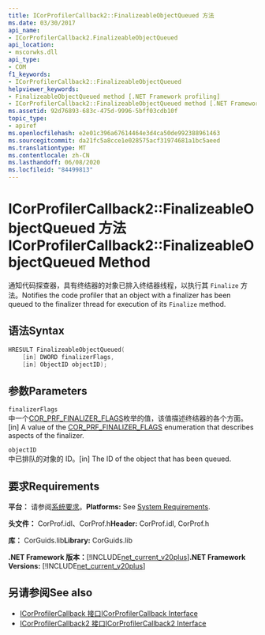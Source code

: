```yaml
---
title: ICorProfilerCallback2::FinalizeableObjectQueued 方法
ms.date: 03/30/2017
api_name:
- ICorProfilerCallback2.FinalizeableObjectQueued
api_location:
- mscorwks.dll
api_type:
- COM
f1_keywords:
- ICorProfilerCallback2::FinalizeableObjectQueued
helpviewer_keywords:
- FinalizeableObjectQueued method [.NET Framework profiling]
- ICorProfilerCallback2::FinalizeableObjectQueued method [.NET Framework profiling]
ms.assetid: 92d76893-683c-475d-9996-5bff03cdb10f
topic_type:
- apiref
ms.openlocfilehash: e2e01c396a67614464e3d4ca50de992388961463
ms.sourcegitcommit: da21fc5a8cce1e028575acf31974681a1bc5aeed
ms.translationtype: MT
ms.contentlocale: zh-CN
ms.lasthandoff: 06/08/2020
ms.locfileid: "84499813"
---
```

# <a name="icorprofilercallback2finalizeableobjectqueued-method"></a><span data-ttu-id="f09c3-102">ICorProfilerCallback2::FinalizeableObjectQueued 方法</span><span class="sxs-lookup"><span data-stu-id="f09c3-102">ICorProfilerCallback2::FinalizeableObjectQueued Method</span></span>
<span data-ttu-id="f09c3-103">通知代码探查器，具有终结器的对象已排入终结器线程，以执行其 `Finalize` 方法。</span><span class="sxs-lookup"><span data-stu-id="f09c3-103">Notifies the code profiler that an object with a finalizer has been queued to the finalizer thread for execution of its `Finalize` method.</span></span>  
  
## <a name="syntax"></a><span data-ttu-id="f09c3-104">语法</span><span class="sxs-lookup"><span data-stu-id="f09c3-104">Syntax</span></span>  
  
```cpp  
HRESULT FinalizeableObjectQueued(  
    [in] DWORD finalizerFlags,  
    [in] ObjectID objectID);  
```  
  
## <a name="parameters"></a><span data-ttu-id="f09c3-105">参数</span><span class="sxs-lookup"><span data-stu-id="f09c3-105">Parameters</span></span>  
 `finalizerFlags`  
 <span data-ttu-id="f09c3-106">中一个[COR_PRF_FINALIZER_FLAGS](cor-prf-finalizer-flags-enumeration.md)枚举的值，该值描述终结器的各个方面。</span><span class="sxs-lookup"><span data-stu-id="f09c3-106">[in] A value of the [COR_PRF_FINALIZER_FLAGS](cor-prf-finalizer-flags-enumeration.md) enumeration that describes aspects of the finalizer.</span></span>  
  
 `objectID`  
 <span data-ttu-id="f09c3-107">中已排队的对象的 ID。</span><span class="sxs-lookup"><span data-stu-id="f09c3-107">[in] The ID of the object that has been queued.</span></span>  
  
## <a name="requirements"></a><span data-ttu-id="f09c3-108">要求</span><span class="sxs-lookup"><span data-stu-id="f09c3-108">Requirements</span></span>  
 <span data-ttu-id="f09c3-109">**平台：** 请参阅[系统要求](../../get-started/system-requirements.md)。</span><span class="sxs-lookup"><span data-stu-id="f09c3-109">**Platforms:** See [System Requirements](../../get-started/system-requirements.md).</span></span>  
  
 <span data-ttu-id="f09c3-110">**头文件：** CorProf.idl、CorProf.h</span><span class="sxs-lookup"><span data-stu-id="f09c3-110">**Header:** CorProf.idl, CorProf.h</span></span>  
  
 <span data-ttu-id="f09c3-111">**库：** CorGuids.lib</span><span class="sxs-lookup"><span data-stu-id="f09c3-111">**Library:** CorGuids.lib</span></span>  
  
 <span data-ttu-id="f09c3-112">**.NET Framework 版本：**[!INCLUDE[net_current_v20plus](../../../../includes/net-current-v20plus-md.md)]</span><span class="sxs-lookup"><span data-stu-id="f09c3-112">**.NET Framework Versions:** [!INCLUDE[net_current_v20plus](../../../../includes/net-current-v20plus-md.md)]</span></span>  
  
## <a name="see-also"></a><span data-ttu-id="f09c3-113">另请参阅</span><span class="sxs-lookup"><span data-stu-id="f09c3-113">See also</span></span>

- [<span data-ttu-id="f09c3-114">ICorProfilerCallback 接口</span><span class="sxs-lookup"><span data-stu-id="f09c3-114">ICorProfilerCallback Interface</span></span>](icorprofilercallback-interface.md)
- [<span data-ttu-id="f09c3-115">ICorProfilerCallback2 接口</span><span class="sxs-lookup"><span data-stu-id="f09c3-115">ICorProfilerCallback2 Interface</span></span>](icorprofilercallback2-interface.md)

